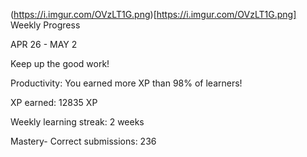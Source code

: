 (https://i.imgur.com/OVzLT1G.png)[https://i.imgur.com/OVzLT1G.png]
Weekly Progress

APR 26 - MAY 2

Keep up the good work!
	
Productivity: You earned more XP than 98% of learners!

XP earned: 12835 XP

Weekly learning streak: 2 weeks
	
Mastery- Correct submissions: 236
